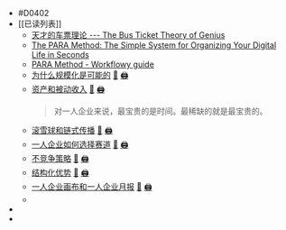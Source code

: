- #D0402
- [[已读列表]]
	- [天才的车票理论 --- The Bus Ticket Theory of Genius](https://paulgraham.com/genius.html)
	- [The PARA Method: The Simple System for Organizing Your Digital Life in Seconds](https://fortelabs.com/blog/para/)
	- [PARA Method - Workflowy guide](https://workflowy.com/systems/para-method/)
	- [为什么规模化是可能的](https://ft07.com/why-scalability-is-possible/) [🔎](es://202403281809_为什么规模化是可能的) [🖨](<file:///D:/Wanghu/Attachment/202403281809_为什么规模化是可能的.html>)
	- [资产和被动收入](https://ft07.com/assets-and-passive-income/) [🔎](es://202403281809_为什么规模化是可能的) [🖨](<file:///D:/Wanghu/Attachment/202403281809_为什么规模化是可能的.html>)
	  > 对一人企业来说，最宝贵的是时间。最稀缺的就是最宝贵的。
	- [滚雪球和链式传播](https://ft07.com/snowballing-and-chain-propagation/) [🔎](es://202403281809_为什么规模化是可能的) [🖨](<file:///D:/Wanghu/Attachment/202403281809_为什么规模化是可能的.html>)
	- [一人企业如何选择赛道](https://ft07.com/race-track-selection-for-opb/) [🔎](es://202404021732_一人企业如何选择赛道) [🖨](<file:///D:/Wanghu/Attachment/202404021732_一人企业如何选择赛道.html>)
	- [不竞争策略](https://ft07.com/non-competition-strategy/) [🔎](es://202404021742_不竞争策略) [🖨](<file:///D:/Wanghu/Attachment/202404021742_不竞争策略.html>)
	- [结构化优势](https://ft07.com/structured-advantage/) [🔎](es://202404021752_结构化优势) [🖨](<file:///D:/Wanghu/Attachment/202404021752_结构化优势.html>)
	- [一人企业画布和一人企业月报](https://ft07.com/opb-canvas-and-opb-report/) [🔎](es://202404021759_一人企业画布和一人企业月报) [🖨](<file:///D:/Wanghu/Attachment/202404021759_一人企业画布和一人企业月报.html>)
	-
-
-